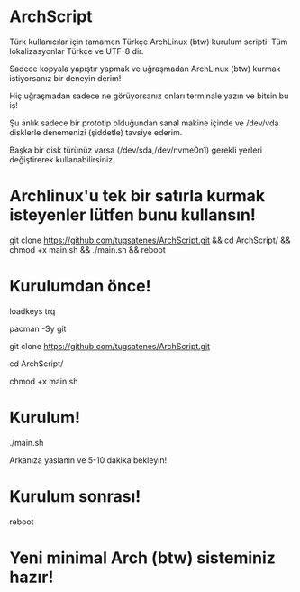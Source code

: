 # ArchScript

Türk kullanıcılar için tamamen Türkçe ArchLinux (btw) kurulum scripti! Tüm lokalizasyonlar Türkçe ve UTF-8 dir.

Sadece kopyala yapıştır yapmak ve uğraşmadan ArchLinux (btw) kurmak istiyorsanız bir deneyin derim!

Hiç uğraşmadan sadece ne görüyorsanız onları terminale yazın ve bitsin bu iş!

Şu anlık sadece bir prototip olduğundan sanal makine içinde ve /dev/vda disklerle denemenizi (şiddetle) tavsiye ederim. 

Başka bir disk türünüz varsa (/dev/sda,/dev/nvme0n1) gerekli yerleri değiştirerek kullanabilirsiniz.

# Archlinux'u tek bir satırla kurmak isteyenler lütfen bunu kullansın!

git clone https://github.com/tugsatenes/ArchScript.git && cd ArchScript/ && chmod +x main.sh && ./main.sh && reboot

# Kurulumdan önce!

loadkeys trq

pacman -Sy git

git clone https://github.com/tugsatenes/ArchScript.git

cd ArchScript/

chmod +x main.sh

# Kurulum!

./main.sh

Arkanıza yaslanın ve 5-10 dakika bekleyin!

# Kurulum sonrası!

reboot

# Yeni minimal Arch (btw) sisteminiz hazır!
